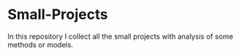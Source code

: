 # Small-Projects
In this repository I collect all the small projects with analysis of some methods or models.
